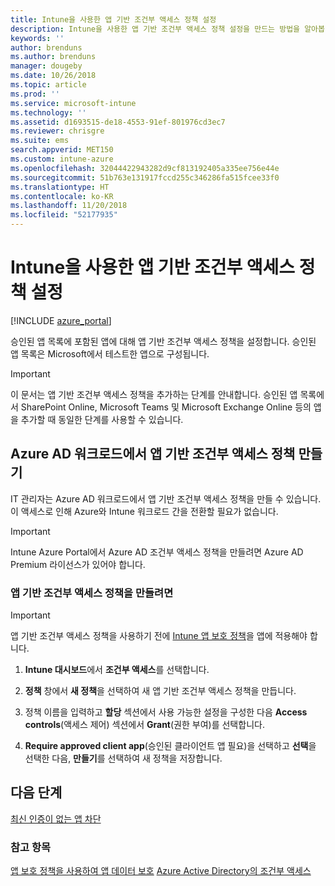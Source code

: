 ```yaml
---
title: Intune을 사용한 앱 기반 조건부 액세스 정책 설정
description: Intune을 사용한 앱 기반 조건부 액세스 정책 설정을 만드는 방법을 알아봅니다.
keywords: ''
author: brenduns
ms.author: brenduns
manager: dougeby
ms.date: 10/26/2018
ms.topic: article
ms.prod: ''
ms.service: microsoft-intune
ms.technology: ''
ms.assetid: d1693515-de18-4553-91ef-801976cd3ec7
ms.reviewer: chrisgre
ms.suite: ems
search.appverid: MET150
ms.custom: intune-azure
ms.openlocfilehash: 32044422943282d9cf813192405a335ee756e44e
ms.sourcegitcommit: 51b763e131917fccd255c346286fa515fcee33f0
ms.translationtype: HT
ms.contentlocale: ko-KR
ms.lasthandoff: 11/20/2018
ms.locfileid: "52177935"
---
```

# <a name="set-up-app-based-conditional-access-policies-with-intune"></a>Intune을 사용한 앱 기반 조건부 액세스 정책 설정

[!INCLUDE [azure_portal](./includes/azure_portal.md)]

승인된 앱 목록에 포함된 앱에 대해 앱 기반 조건부 액세스 정책을 설정합니다. 승인된 앱 목록은 Microsoft에서 테스트한 앱으로 구성됩니다.

> [!IMPORTANT]
> 이 문서는 앱 기반 조건부 액세스 정책을 추가하는 단계를 안내합니다. 승인된 앱 목록에서 SharePoint Online, Microsoft Teams 및 Microsoft Exchange Online 등의 앱을 추가할 때 동일한 단계를 사용할 수 있습니다.

## <a name="create-app-based-conditional-access-policies-in-azure-ad-workload"></a>Azure AD 워크로드에서 앱 기반 조건부 액세스 정책 만들기

IT 관리자는 Azure AD 워크로드에서 앱 기반 조건부 액세스 정책을 만들 수 있습니다. 이 액세스로 인해 Azure와 Intune 워크로드 간을 전환할 필요가 없습니다.

> [!IMPORTANT]
> Intune Azure Portal에서 Azure AD 조건부 액세스 정책을 만들려면 Azure AD Premium 라이선스가 있어야 합니다.

### <a name="to-create-an-app-based-conditional-access-policy"></a>앱 기반 조건부 액세스 정책을 만들려면

> [!IMPORTANT]
> 앱 기반 조건부 액세스 정책을 사용하기 전에 [Intune 앱 보호 정책](app-protection-policies.md)을 앱에 적용해야 합니다.

1. **Intune 대시보드**에서 **조건부 액세스**를 선택합니다.

2. **정책** 창에서 **새 정책**을 선택하여 새 앱 기반 조건부 액세스 정책을 만듭니다.

4. 정책 이름을 입력하고 **할당** 섹션에서 사용 가능한 설정을 구성한 다음 **Access controls**(액세스 제어) 섹션에서 **Grant**(권한 부여)를 선택합니다.

5. **Require approved client app**(승인된 클라이언트 앱 필요)을 선택하고 **선택**을 선택한 다음, **만들기**를 선택하여 새 정책을 저장합니다.

## <a name="next-steps"></a>다음 단계
[최신 인증이 없는 앱 차단](app-modern-authentication-block.md)

### <a name="see-also"></a>참고 항목

[앱 보호 정책을 사용하여 앱 데이터 보호](app-protection-policies.md)
[Azure Active Directory의 조건부 액세스](https://docs.microsoft.com/azure/active-directory/active-directory-conditional-access)
